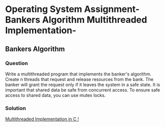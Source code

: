 # Operating System Assignment-Bankers Algorithm Multithreaded Implementation-
## Bankers Algorithm

### Question

Write a multithreaded program that implements the banker's algorithm. Create n threads that request and release resources from the bank. The banker will grant the request only if it leaves the system in a safe state. It is important that shared data be safe from concurrent access. To ensure safe access to shared data, you can use mutex locks.

### Solution

[Multithreaded Implementation in C !](./bankers_algorithm.c)

